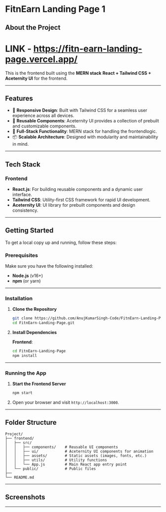 # **FitnEarn Landing Page 1**


## **About the Project**
# **LINK**  -   https://fitn-earn-landing-page.vercel.app/
This is the frontend built using the **MERN stack**  **React + Tailwind CSS + Aceternity UI** for the frontend. 

---

## **Features**

- 🌟 **Responsive Design**: Built with Tailwind CSS for a seamless user experience across all devices.
- 🚀 **Reusable Components**: Aceternity UI provides a collection of prebuilt and customizable components.
- 💾 **Full-Stack Functionality**: MERN stack for handling the frontendlogic.
- 📦 **Scalable Architecture**: Designed with modularity and maintainability in mind.

---

## **Tech Stack**

### **Frontend**
- **React.js**: For building reusable components and a dynamic user interface.
- **Tailwind CSS**: Utility-first CSS framework for rapid UI development.
- **Aceternity UI**: UI library for prebuilt components and design consistency.


---

## **Getting Started**

To get a local copy up and running, follow these steps:

### **Prerequisites**
Make sure you have the following installed:
- **Node.js** (v16+)
- **npm** (or yarn)

---

### **Installation**

1. **Clone the Repository**
   ```bash
   git clone https://github.com/AnujKumarSingh-Code/FitnEarn-Landing-Page.git
   cd FitnEarn-Landing-Page.git
   ```

2. **Install Dependencies**

   **Frontend**:
   ```bash
   cd FitnEarn-Landing-Page
   npm install
   ```

  

---

### **Running the App**

1. **Start the Frontend Server**
   ```bash
   npm start
   ```

2. Open your browser and visit `http://localhost:3000`.

---

## **Folder Structure**

```
Project/
├── frontend/
│   ├── src/
│   │   ├── components/    # Reusable UI components
│   │   ├── ui/            # Aceternity UI components for animation
│   │   ├── assets/        # Static assets (images, fonts, etc.)
│   │   ├── utils/         # Utility functions
│   │   └── App.js         # Main React app entry point
│   └── public/            # Public files
├── 
└── README.md
```

---

## **Screenshots**



---


